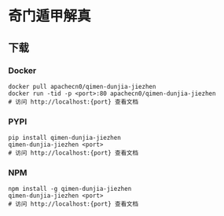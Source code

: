 # 奇门遁甲解真

## 下载

### Docker

```
docker pull apachecn0/qimen-dunjia-jiezhen
docker run -tid -p <port>:80 apachecn0/qimen-dunjia-jiezhen
# 访问 http://localhost:{port} 查看文档
```

### PYPI

```
pip install qimen-dunjia-jiezhen
qimen-dunjia-jiezhen <port>
# 访问 http://localhost:{port} 查看文档
```

### NPM

```
npm install -g qimen-dunjia-jiezhen
qimen-dunjia-jiezhen <port>
# 访问 http://localhost:{port} 查看文档
```
